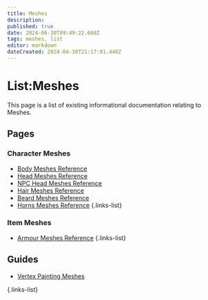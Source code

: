 ```yaml
---
title: Meshes
description: 
published: true
date: 2024-06-30T09:49:22.668Z
tags: meshes, list
editor: markdown
dateCreated: 2024-04-30T21:17:01.440Z
---
```


# List:Meshes
This page is a list of existing informational documentation relating to Meshes.

## Pages

### Character Meshes
- [Body Meshes Reference](Body-Meshes-Reference)
- [Head Meshes Reference](Head-Meshes-Reference)
- [NPC Head Meshes Reference](NPC-Head-Meshes-Reference)
- [Hair Meshes Reference](Hair-Meshes-Reference)
- [Beard Meshes Reference](Beard-Meshes-Reference)
- [Horns Meshes Reference](Horns-Meshes-Reference)
{.links-list}

### Item Meshes
- [Armour Meshes Reference](Armour-Meshes)
{.links-list}

## Guides
- [Vertex Painting Meshes](Vertex-Painting-Meshes)

{.links-list}